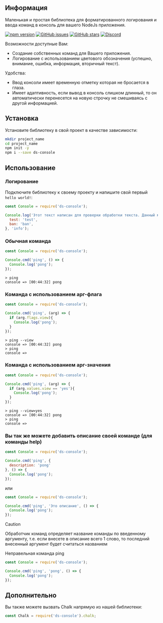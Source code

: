 ## Информация
Маленькая и простая библиотека для форматированного логирования и ввода команд в консоль для вашего NodeJs приложения.

[![npm version](https://badge.fury.io/js/ds-console.svg)](https://www.npmjs.com/package/ds-console)
[![GitHub issues](https://img.shields.io/github/issues/NiRBES02/ds-console.svg)](https://github.com/NiRBES02/ds-console/issues)
[![GitHub stars](https://img.shields.io/github/stars/NiRBES02/ds-console.svg)](https://github.com/NiRBES02/ds-console/stargazers)
[![Discord](https://img.shields.io/discord/1268172383286722591.svg?label=Join%20Discord&logo=discord)](https://discord.gg/3QKtvHkSMK)

Возможности доступные Вам:
- Создание собственных команд для Вашего приложения.
- Логирование с использованием цветового обозначения (успешно, внимание, ошибка, информация, вторичный текст).

Удобства:
- Ввод консоли имеет временную отметку которая не бросается в глаза.
- Имеет адаптивность, если вывод в консоль слишком длинный, то он автоматически перенесется на новую строчку не смешиваясь с другой информацией.

## Установка
Установите библиотеку в свой проект в качестве зависимости:
```bash
mkdir project_name
cd project_name
npm init -y
npm i --save ds-console
```

## Использование
### Логирование
Подключите библиотеку к своему проекту и напишите свой первый `hello world!`:
```js
const Console = require('ds-console');

Console.log('Этот текст написан для проверки обработки текста. Данный метод принимает не только строку, а также булевые значения: ', true, false, 'цифры: ', 1, 2, 3, 'и объекты:', {
  test: 'test',
  ban: 'ban',
}, 'info');
```
### Обычная команда
```js
const Console = require('ds-console');

Console.cmd('ping', () => {
  Console.log('pong');
});
```
```
> ping
console => [00:44:32] pong
```

### Команда с использованием арг-флага
```js
const Console = require('ds-console');

Console.cmd('ping', (arg) => {
  if (arg.flags.view){
    Console.log('pong');
  }
});
```
```
> ping --view
console => [00:44:32] pong
> ping
console => 
```

### Команда с использованием арг-значения
```js
const Console = require('ds-console');

Console.cmd('ping', (arg) => {
  if (arg.values.view == 'yes'){
    Console.log('pong');
  }
});
```
```
> ping --view=yes
console => [00:44:32] pong
> ping
console => 
```

### Вы так же можете добавить описание своей команде (для команды help)
```js
const Console = require('ds-console');

Console.cmd('ping', {
  description: 'pong'
}, () => {
  Console.log('pong');
});
```
или
```js
const Console = require('ds-console');

Console.cmd('ping', 'Это описание', () => {
  Console.log('pong');
});
```
> [!CAUTION]
> Обработчик команд определяет название команды по введенному аргументу, т.е. если внесете в описание всего 1 слово, то последний внесенный аргумент будет считаться названием

Неправельная команда ping
```js
const Console = require('ds-console');

Console.cmd('ping', 'pong', () => {
  Console.log('pong');
});
```

## Дополнительно
Вы также можете вызвать Chalk напрямую из нашей библиотеки:
```js
const Chalk = require('ds-console').chalk;
```